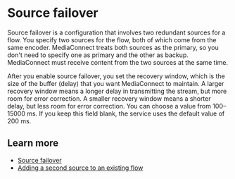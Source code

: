 # Source failover<a name="hp-view-flow-source-failover"></a>

Source failover is a configuration that involves two redundant sources for a flow\. You specify two sources for the flow, both of which come from the same encoder\. MediaConnect treats both sources as the primary, so you don't need to specify one as primary and the other as backup\. MediaConnect must receive content from the two sources at the same time\.

After you enable source failover, you set the recovery window, which is the size of the buffer \(delay\) that you want MediaConnect to maintain\. A larger recovery window means a longer delay in transmitting the stream, but more room for error correction\. A smaller recovery window means a shorter delay, but less room for error correction\. You can choose a value from 100–15000 ms\. If you keep this field blank, the service uses the default value of 200 ms\.

## Learn more<a name="hp-view-flow-source-failover-learn"></a>
+ [Source failover](https://docs.aws.amazon.com/mediaconnect/latest/ug/source-failover.html?icmpid=docs_mediaconnect_help_panel_hp-create-flow)
+ [Adding a second source to an existing flow](https://docs.aws.amazon.com/mediaconnect/latest/ug/source-adding-second.html?icmpid=docs_mediaconnect_help_panel_hp-create-flow)